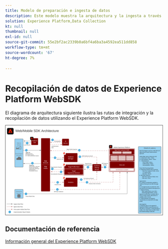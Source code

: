 ```yaml
---
title: Modelo de preparación e ingesta de datos
description: Este modelo muestra la arquitectura y la ingesta a través del SDK web y móvil del Experience Platform
solution: Experience Platform,Data Collection
kt: null
thumbnail: null
exl-id: null
source-git-commit: 55e2bf2ac2339b0a6bf4a6ba3a4592ea511dd858
workflow-type: tm+mt
source-wordcount: '67'
ht-degree: 7%

---
```


# Recopilación de datos de Experience Platform WebSDK

El diagrama de arquitectura siguiente ilustra las rutas de integración y la recopilación de datos utilizando el Experience Platform WebSDK.

<img src="assets/web_sdk_flow.svg" alt="Arquitectura de referencia para la implementación mediante el SDK web y móvil del Experience Platform" style="border:1px solid #4a4a4a" />

## Documentación de referencia

[Información general del Experience Platform WebSDK](https://experienceleague.adobe.com/docs/experience-platform/edge/home.html?lang=en)
